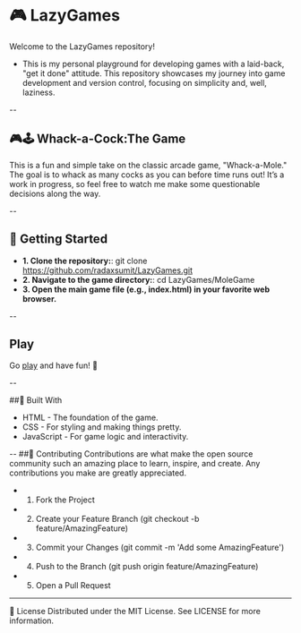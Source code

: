 # 🎮 LazyGames

Welcome to the LazyGames repository!

- This is my personal playground for developing games with a laid-back, "get it done" attitude. This repository showcases my journey into game development and version control, focusing on simplicity and, well, laziness.

--

## 🎮🕹️ Whack-a-Cock:The Game
This is a fun and simple take on the classic arcade game, "Whack-a-Mole." The goal is to whack as many cocks as you can before time runs out! It’s a work in progress, so feel free to watch me make some questionable decisions along the way.

--

## 🚀 Getting Started

- **1. Clone the repository:**: git clone https://github.com/radaxsumit/LazyGames.git
- **2. Navigate to the game directory:**: cd LazyGames/MoleGame
- **3. Open the main game file (e.g., index.html) in your favorite web browser.**

--

## Play
Go [play](https://github.com/radaxsumit/LazyGames.git) and have fun! 🙂

--

##🔨 Built With
- HTML - The foundation of the game.
- CSS - For styling and making things pretty.
- JavaScript - For game logic and interactivity.

--
##🤝 Contributing
Contributions are what make the open source community such an amazing place to learn, inspire, and create. Any contributions you make are greatly appreciated.

- 1. Fork the Project

- 2. Create your Feature Branch (git checkout -b feature/AmazingFeature)

- 3. Commit your Changes (git commit -m 'Add some AmazingFeature')

- 4. Push to the Branch (git push origin feature/AmazingFeature)

- 5. Open a Pull Request

---
📜 License
Distributed under the MIT License. See LICENSE for more information.

